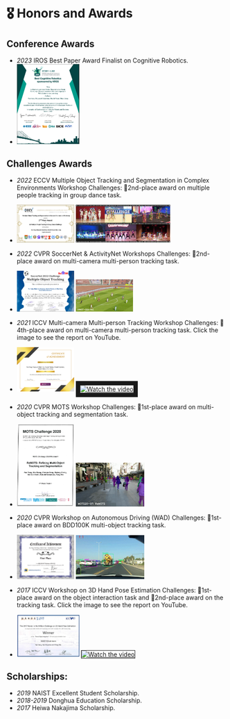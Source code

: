 # 🎖 Honors and Awards

## Conference Awards
- *2023* IROS Best Paper Award Finalist on Cognitive Robotics.
- <img src='../../images/iros_2023_finalist.png' alt="sym" width="30%">
## Challenges Awards
- *2022* ECCV Multiple Object Tracking and Segmentation in Complex Environments Workshop Challenges: 🥈2nd-place award on multiple people tracking in group dance task.
- <p float="left">
  <img src="../../images/eccv2022_2nd.png" width="27.5%" />
  <img src="../../images/dancetrack.jpeg" width="45.5%" />


- *2022* CVPR SoccerNet & ActivityNet Workshops Challenges: 🥈2nd-place award on multi-camera multi-person tracking task.
- <p float="left">
  <img src="../../images/cvpr2022_2nd.png" width="27.5%" />
  <img src="../../images/soccernet.png" width="27.5%" />


- *2021* ICCV Multi-camera Multi-person Tracking Workshop Challenges: 🏅4th-place award on multi-camera multi-person tracking task. Click the image to see the report on YouTube.
- <p float="left">
  <img src="../../images/iccv2021_4th.png" width="27.5%" />
  <a href="https://youtu.be/Hzw1__WYjVw?t=10895" target="_blank">
   <img src="https://img.youtube.com//vi/Hzw1__WYjVw/default.jpg" alt="Watch the video" width="260" height="180" border="10" />
  </a>


- *2020* CVPR MOTS Workshop Challenges: 🥇1st-place award on multi-object tracking and segmentation task.
- <p float="left">
  <img src="../../images/cvpr2020_mots.png" width="27.5%" />
  <img src="../../images/mots.gif" width="33%" />


- *2020* CVPR Workshop on Autonomous Driving (WAD) Challenges: 🥇1st-place award on BDD100K multi-object tracking task.
- <p float="left">
  <img src="../../images/cvpr2020_1st.png" width="27.5%" />
  <img src="../../images/bdd100k.gif" width="33%" />


- *2017* ICCV Workshop on 3D Hand Pose Estimation Challenges: 🥇1st-place award on the object interaction task and 🥈2nd-place award on the tracking task. Click the image to see the report on YouTube.
- <p float="left">
  <img src="../../images/cvpr2017_1st.png" width="30%" />
  <a href="https://www.youtube.com/watch?v=mZTF1iKfz-o" target="_blank">
   <img src="https://img.youtube.com//vi/mZTF1iKfz-o/default.jpg" alt="Watch the video" width="260" height="180" border="1" />
  </a>


## Scholarships:
- *2019* NAIST Excellent Student Scholarship.
- *2018-2019* Donghua Education Scholarship.
- *2017* Heiwa Nakajima Scholarship.
